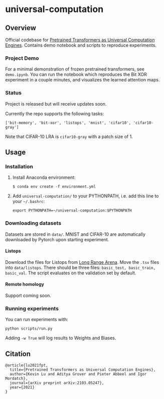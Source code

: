 # universal-computation

## Overview
Official codebase for [Pretrained Transformers as Universal Computation Engines](https://arxiv.org/abs/2103.05247).
Contains demo notebook and scripts to reproduce experiments.

### Project Demo

For a minimal demonstration of frozen pretrained transformers, see ```demo.ipynb```.
You can run the notebook which reproduces the Bit XOR experiment in a couple minutes, and visualizes the learned
attention maps.


### Status
Project is released but will receive updates soon.

Currently the repo supports the following tasks:
```
['bit-memory', 'bit-xor', 'listops', 'mnist', 'cifar10', 'cifar10-gray']
```

Note that CIFAR-10 LRA is ```cifar10-gray``` with a patch size of 1.

## Usage

### Installation

1. Install Anaconda environment:
    ```
    $ conda env create -f environment.yml
    ```

2. Add ```universal-computation/``` to your PYTHONPATH, i.e. add this line to your ```~/.bashrc```:
    ```
    export PYTHONPATH=~/universal-computation:$PYTHONPATH
    ```

### Downloading datasets

Datasets are stored in ```data/```.
MNIST and CIFAR-10 are automatically downloaded by Pytorch upon starting experiment.

#### Listops

Download the files for Listops from [Long Range Arena](https://github.com/google-research/long-range-arena).
Move the ```.tsv``` files into ```data/listops```.
There should be three files: ```basic_test, basic_train, basic_val```.
The script evaluates on the validation set by default.

#### Remote homology

Support coming soon.

### Running experiments

You can run experiments with:
```
python scripts/run.py
```

Adding ```-w True``` will log results to Weights and Biases.

## Citation

```
@article{lu2021fpt,
  title={Pretrained Transformers as Universal Computation Engines},
  author={Kevin Lu and Aditya Grover and Pieter Abbeel and Igor Mordatch},
  journal={arXiv preprint arXiv:2103.05247},
  year={2021}
}
```
